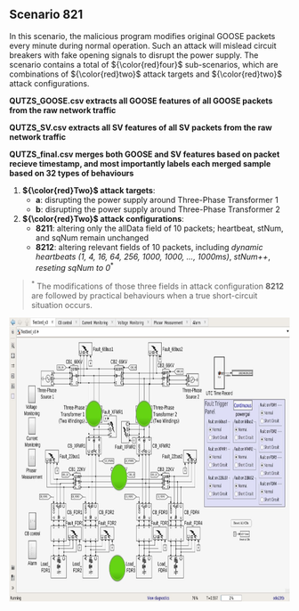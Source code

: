 ## Scenario 821
In this scenario, the malicious program modifies original GOOSE packets every minute during normal operation. Such an attack will mislead circuit breakers with fake opening signals to disrupt the power supply. The scenario contains a total of ${\color{red}four}$ sub-scenarios, which are combinations of ${\color{red}two}$ attack targets and ${\color{red}two}$ attack configurations.

**QUTZS_GOOSE.csv extracts all GOOSE features of all GOOSE packets from the raw network traffic**

**QUTZS_SV.csv extracts all SV features of all SV packets from the raw network traffic**

**QUTZS_final.csv merges both GOOSE and SV features based on packet recieve timestamp, and most importantly labels each merged sample based on 32 types of behaviours**

1. **${\color{red}Two}$ attack targets**:
   - **a**: disrupting the power supply around Three-Phase Transformer 1
   - **b**: disrupting the power supply around Three-Phase Transformer 2
2. **${\color{red}Two}$ attack configurations**:
   - **8211**: altering only the allData field of 10 packets; heartbeat, stNum, and sqNum remain unchanged
   - **8212**: altering relevant fields of 10 packets, including *dynamic heartbeats (1, 4, 16, 64, 256, 1000, 1000, ..., 1000ms)*, *stNum++*, *reseting sqNum to 0*<sup>*</sup>

> <sup>*</sup> The modifications of those three fields in attack configuration **8212** are followed by practical behaviours when a true short-circuit situation occurs.

<img src="https://github.com/CSCRC-SCREED/QUT-ZSS-2023/blob/main/PrimaryPlant.jpg" alt="" width="800" height="510"/>